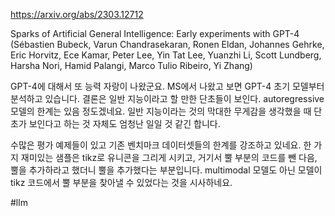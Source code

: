 https://arxiv.org/abs/2303.12712

Sparks of Artificial General Intelligence: Early experiments with GPT-4 (Sébastien Bubeck, Varun Chandrasekaran, Ronen Eldan, Johannes Gehrke, Eric Horvitz, Ece Kamar, Peter Lee, Yin Tat Lee, Yuanzhi Li, Scott Lundberg, Harsha Nori, Hamid Palangi, Marco Tulio Ribeiro, Yi Zhang)

GPT-4에 대해서 또 능력 자랑이 나왔군요. MS에서 나왔고 보면 GPT-4 초기 모델부터 분석하고 있습니다. 결론은 일반 지능이라고 할 만한 단초들이 보인다. autoregressive 모델의 한계는 있음 정도겠네요. 일반 지능이라는 것의 막대한 무게감을 생각했을 때 단초가 보인다고 하는 것 자체도 엄청난 일일 것 같긴 합니다.

수많은 평가 예제들이 있고 기존 벤치마크 데이터셋들의 한계를 강조하고 있네요. 한 가지 재미있는 샘플은 tikz로 유니콘을 그리게 시키고, 거기서 뿔 부분의 코드를 뺀 다음, 뿔을 추가하라고 했더니 뿔을 추가했다는 부분입니다. multimodal 모델도 아닌 모델이 tikz 코드에서 뿔 부분을 찾아낼 수 있었다는 것을 시사하네요.

#llm 